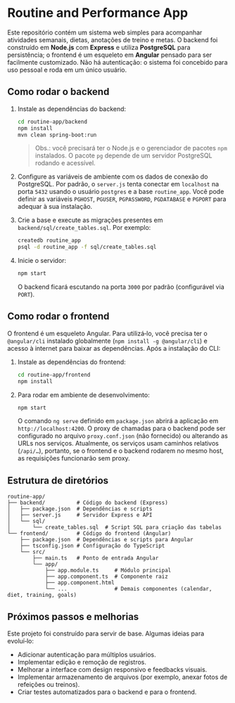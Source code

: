 # Routine and Performance App

Este repositório contém um sistema web simples para acompanhar atividades semanais, dietas, anotações de treino e metas. O backend foi construído em **Node.js** com **Express** e utiliza **PostgreSQL** para persistência; o frontend é um esqueleto em **Angular** pensado para ser facilmente customizado. Não há autenticação: o sistema foi concebido para uso pessoal e roda em um único usuário.

## Como rodar o backend

1. Instale as dependências do backend:

   ```bash
   cd routine-app/backend
   npm install
   mvn clean spring-boot:run

   ```

   > Obs.: você precisará ter o Node.js e o gerenciador de pacotes `npm` instalados. O pacote `pg` depende de um servidor PostgreSQL rodando e acessível.

2. Configure as variáveis de ambiente com os dados de conexão do PostgreSQL. Por padrão, o `server.js` tenta conectar em `localhost` na porta `5432` usando o usuário `postgres` e a base `routine_app`. Você pode definir as variáveis `PGHOST`, `PGUSER`, `PGPASSWORD`, `PGDATABASE` e `PGPORT` para adequar à sua instalação.

3. Crie a base e execute as migrações presentes em `backend/sql/create_tables.sql`. Por exemplo:

   ```bash
   createdb routine_app
   psql -d routine_app -f sql/create_tables.sql
   ```

4. Inicie o servidor:

   ```bash
   npm start
   ```

   O backend ficará escutando na porta `3000` por padrão (configurável via `PORT`).

## Como rodar o frontend

O frontend é um esqueleto Angular. Para utilizá‑lo, você precisa ter o `@angular/cli` instalado globalmente (`npm install -g @angular/cli`) e acesso à internet para baixar as dependências. Após a instalação do CLI:

1. Instale as dependências do frontend:

   ```bash
   cd routine-app/frontend
   npm install
   ```

2. Para rodar em ambiente de desenvolvimento:

   ```bash
   npm start
   ```

   O comando `ng serve` definido em `package.json` abrirá a aplicação em `http://localhost:4200`. O proxy de chamadas para o backend pode ser configurado no arquivo `proxy.conf.json` (não fornecido) ou alterando as URLs nos serviços. Atualmente, os serviços usam caminhos relativos (`/api/…`), portanto, se o frontend e o backend rodarem no mesmo host, as requisições funcionarão sem proxy.

## Estrutura de diretórios

```
routine-app/
├── backend/          # Código do backend (Express)
│   ├── package.json  # Dependências e scripts
│   ├── server.js     # Servidor Express e API
│   └── sql/
│       └── create_tables.sql  # Script SQL para criação das tabelas
└── frontend/         # Código do frontend (Angular)
    ├── package.json  # Dependências e scripts para Angular
    ├── tsconfig.json # Configuração do TypeScript
    └── src/
        ├── main.ts   # Ponto de entrada Angular
        └── app/
            ├── app.module.ts     # Módulo principal
            ├── app.component.ts  # Componente raiz
            ├── app.component.html
            └── ...               # Demais componentes (calendar, diet, training, goals)
```

## Próximos passos e melhorias

Este projeto foi construído para servir de base. Algumas ideias para evoluí‑lo:

* Adicionar autenticação para múltiplos usuários.
* Implementar edição e remoção de registros.
* Melhorar a interface com design responsivo e feedbacks visuais.
* Implementar armazenamento de arquivos (por exemplo, anexar fotos de refeições ou treinos).
* Criar testes automatizados para o backend e para o frontend.
